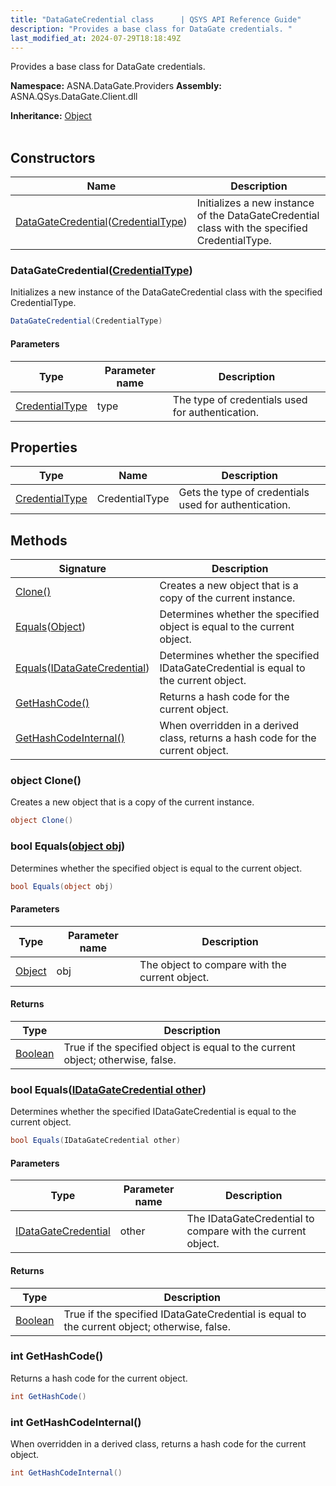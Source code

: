 ```yaml
---
title: "DataGateCredential class      | QSYS API Reference Guide"
description: "Provides a base class for DataGate credentials. "
last_modified_at: 2024-07-29T18:18:49Z
---
```


Provides a base class for DataGate credentials.

**Namespace:** ASNA.DataGate.Providers
**Assembly:** ASNA.QSys.DataGate.Client.dll

**Inheritance:** [Object](https://docs.microsoft.com/en-us/dotnet/api/system.object)
<br>
<br>

## Constructors

| Name | Description |
| --- | --- |
| [DataGateCredential](#datagatecredentialcredentialtype)([CredentialType](/reference/datagate/datagate-providers/credential-type.html)) | Initializes a new instance of the DataGateCredential class with the specified CredentialType.

### DataGateCredential([CredentialType](/reference/datagate/datagate-providers/credential-type.html))

Initializes a new instance of the DataGateCredential class with the specified CredentialType.

```cs
DataGateCredential(CredentialType)
```

#### Parameters

| Type | Parameter name | Description
| --- | --- | ---
| [CredentialType](/reference/datagate/datagate-providers/credential-type.html) | type | The type of credentials used for authentication.

## Properties

| Type | Name | Description
| --- | --- | --- 
| [CredentialType](/reference/datagate/datagate-providers/credential-type.html) | CredentialType | Gets the type of credentials used for authentication. |

## Methods

| Signature | Description |
| --- | --- |
| [Clone()](#object-clone) | Creates a new object that is a copy of the current instance.
| [Equals](#bool-equalsobject-obj)([Object](https://docs.microsoft.com/en-us/dotnet/api/system.object)) | Determines whether the specified object is equal to the current object.
| [Equals](#bool-equalsidatagatecredential-other)([IDataGateCredential](/reference/datagate/datagate-providers/i-datagate-credential.html)) | Determines whether the specified IDataGateCredential is equal to the current object.
| [GetHashCode()](#int-gethashcode) | Returns a hash code for the current object.
| [GetHashCodeInternal()](#int-gethashcodeinternal) | When overridden in a derived class, returns a hash code for the current object.

### object Clone()

Creates a new object that is a copy of the current instance.

```cs
object Clone()
```

### bool Equals([object obj](https://docs.microsoft.com/en-us/dotnet/api/system.object))

Determines whether the specified object is equal to the current object.

```cs
bool Equals(object obj)
```

#### Parameters

| Type | Parameter name | Description
| --- | --- | ---
| [Object](https://docs.microsoft.com/en-us/dotnet/api/system.object) | obj | The object to compare with the current object.

#### Returns

| Type | Description
| --- | ---
| [Boolean](https://docs.microsoft.com/en-us/dotnet/api/system.boolean) | True if the specified object is equal to the current object; otherwise, false.

### bool Equals([IDataGateCredential other](/reference/datagate/datagate-providers/i-datagate-credential.html))

Determines whether the specified IDataGateCredential is equal to the current object.

```cs
bool Equals(IDataGateCredential other)
```

#### Parameters

| Type | Parameter name | Description
| --- | --- | ---
| [IDataGateCredential](/reference/datagate/datagate-providers/i-datagate-credential.html) | other | The IDataGateCredential to compare with the current object.

#### Returns

| Type | Description
| --- | ---
| [Boolean](https://docs.microsoft.com/en-us/dotnet/api/system.boolean) | True if the specified IDataGateCredential is equal to the current object; otherwise, false.

### int GetHashCode()

Returns a hash code for the current object.

```cs
int GetHashCode()
```

### int GetHashCodeInternal()

When overridden in a derived class, returns a hash code for the current object.

```cs
int GetHashCodeInternal()
```
